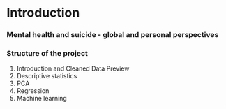 # Introduction

### Mental health and suicide - global and personal perspectives

### Structure of the project

1. Introduction and Cleaned Data Preview
2. Descriptive statistics
3. PCA
4. Regression
5. Machine learning
